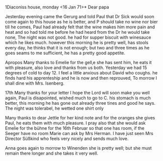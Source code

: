  1Diaconiss house, monday <16 Jan 71>*
Dear papa

Jesterday evening came the Gerurg and told Paul that Dr Sick would soon come again to this house as he is better, and P should take no wine nor bier till he comes, Paul had already felt that the wine makes him more pain and heat and so had told me before he had heard from the Dr he would take none, The night was not good. he had for supper biscuit with winesauce which he likes much. however this morning he is pretty well, has stools every day, he thinks that it is not enough; but two and three times as he goes seams to me sufficient, he has a pretty good appetite.

Apropos Many thanks to Emelie for the gell‚e she has sent him, he eats it with pleasure, also love and thanks from us both. Yesterday we had 15 degrees of cold to day 12. I feel a little anxious about David who coughs. he finds hard his apprenteship and he is now and then reprouved, To morrow I shall dine with Mrs. Isenberg.

17th Many thanks for your letter I hope the Lord will soon make you well again, Paul is disapointed, wished much to go to C. his stomach is much better, this morning he has gone out already three tines and good he says. The night was tolerabel, he wetted one shirt only

Many thanks to dear Jettle for her kind note and for the oranges she gives Paul, he eats them with much pleasure. I pray also that she would ask Emelie for the bühne for the 16th Februar so that one has room, if the Seeger have no room Marie can ask by Mrs Herman. I have just seen Mrs Director Süßkind who feels very nicely and sends much love.

Anna goes again to morrow to Winenden she is pretty well; but she must remain there longer and she takes it very well.
